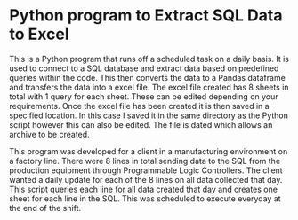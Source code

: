 # Python program to Extract SQL Data to Excel

This is a Python program that runs off a scheduled task on a daily basis. It is used to connect to a SQL database and extract data based on predefined queries within the code. This then converts the data to a Pandas dataframe and transfers the data into a excel file. The excel file created has 8 sheets in total with 1 query for each sheet. These can be edited depending on your requirements. Once the excel file has been created it is then saved in a specified location. In this case I saved it in the same directory as the Python script however this can also be edited. The file is dated which allows an archive to be created.

This program was developed for a client in a manufacturing environment on a factory line. There were 8 lines in total sending data to the SQL from the production equipment through Programmable Logic Controllers. The client wanted a daily update for each of the 8 lines on all data collected that day. This script queries each line for all data created that day and creates one sheet for each line in the SQL. This was scheduled to execute everyday at the end of the shift.
